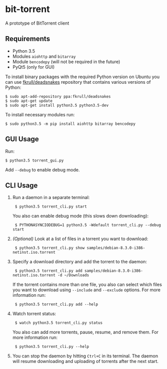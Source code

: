 bit-torrent
===========

A prototype of BitTorrent client

Requirements
------------

* Python 3.5
* Modules `aiohttp` and `bitarray`
* Module `bencodepy` (will not be required in the future)
* PyQt5 (only for GUI)

To install binary packages with the required Python version on Ubuntu you can use
[fkrull/deadsnakes](https://launchpad.net/~fkrull/+archive/ubuntu/deadsnakes) repository that contains various
versions of Python:

    $ sudo apt-add-repository ppa:fkrull/deadsnakes
    $ sudo apt-get update
    $ sudo apt-get install python3.5 python3.5-dev

To install necessary modules run:

    $ sudo python3.5 -m pip install aiohttp bitarray bencodepy

GUI Usage
---------

Run:

    $ python3.5 torrent_gui.py

Add `--debug` to enable debug mode.

CLI Usage
---------

1. Run a daemon in a separate terminal:

        $ python3.5 torrent_cli.py start

    You also can enable debug mode (this slows down downloading):

        $ PYTHONASYNCIODEBUG=1 python3.5 -Wdefault torrent_cli.py --debug start

2. *(Optional)* Look at a list of files in a torrent you want to download:

        $ python3.5 torrent_cli.py show samples/debian-8.3.0-i386-netinst.iso.torrent

3. Specify a download directory and add the torrent to the daemon:

        $ python3.5 torrent_cli.py add samples/debian-8.3.0-i386-netinst.iso.torrent -d ~/Downloads

    If the torrent contains more than one file, you also can select which files you want to download
    using `--include` and `--exclude` options. For more information run:

        $ python3.5 torrent_cli.py add --help

4. Watch torrent status:

        $ watch python3.5 torrent_cli.py status

    You also can add more torrents, pause, resume, and remove them. For more information run:

        $ python3.5 torrent_cli.py --help

5. You can stop the daemon by hitting `Ctrl+C` in its terminal.
The daemon will resume downloading and uploading of torrents after the next start.
